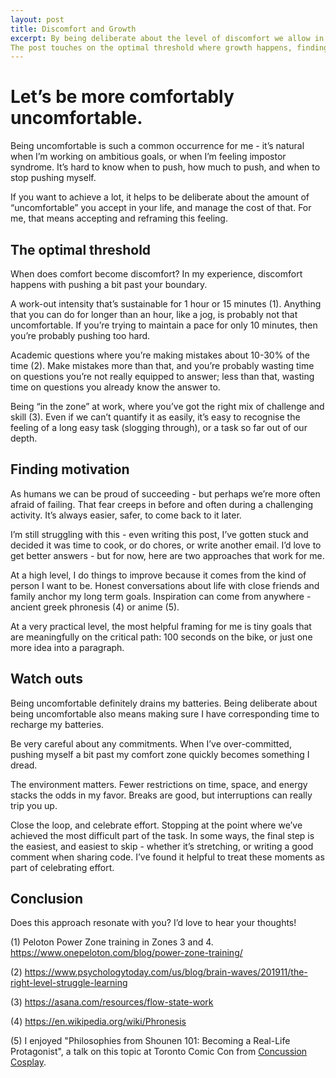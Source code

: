 ```yaml
---
layout: post
title: Discomfort and Growth
excerpt: By being deliberate about the level of discomfort we allow in our lives, we manage the costs and benefits. 
The post touches on the optimal threshold where growth happens, finding motivation for staying uncomfortable, and managing some of the risks of over doing it. 
---
```

# Let’s be more comfortably uncomfortable. 

Being uncomfortable is such a common occurrence for me - it’s natural when I’m working on ambitious goals, or when I’m feeling impostor syndrome. It’s hard to know when to push, how much to push, and when to stop pushing myself. 

If you want to achieve a lot, it helps to be deliberate about the amount of “uncomfortable” you accept in your life, and manage the cost of that. For me, that means accepting and reframing this feeling. 

## The optimal threshold

When does comfort become discomfort? 
In my experience, discomfort happens with pushing a bit past your boundary. 

A work-out intensity that’s sustainable for 1 hour or 15 minutes (1). Anything that you can do for longer than an hour, like a jog, is probably not that uncomfortable. If you’re trying to maintain a pace for only 10 minutes, then you’re probably pushing too hard.

Academic questions where you’re making mistakes about 10-30% of the time (2). Make mistakes more than that, and you’re probably wasting time on questions you’re not really equipped to answer; less than that, wasting time on questions you already know the answer to.

Being “in the zone” at work, where you’ve got the right mix of challenge and skill (3). Even if we can’t quantify it as easily, it’s easy to recognise the feeling of a long easy task (slogging through), or a task so far out of our depth.

## Finding motivation
As humans we can be proud of succeeding - but perhaps we’re more often afraid of failing. That fear creeps in before and often during a challenging activity. It’s always easier, safer, to come back to it later. 

I’m still struggling with this - even writing this post, I’ve gotten stuck and decided it was time to cook, or do chores, or write another email. I’d love to get better answers - but for now, here are two approaches that work for me.

At a high level, I do things to improve because it comes from the kind of person I want to be. Honest conversations about life with close friends and family anchor my long term goals. Inspiration can come from anywhere - ancient greek phronesis (4) or anime (5).

At a very practical level, the most helpful framing for me is tiny goals that are meaningfully on the critical path: 100 seconds on the bike, or just one more idea into a paragraph. 

## Watch outs
Being uncomfortable definitely drains my batteries. Being deliberate about being uncomfortable also means making sure I have corresponding time to recharge my batteries.

Be very careful about any commitments. When I’ve over-committed, pushing myself a bit past my comfort zone quickly becomes something I dread. 

The environment matters. Fewer restrictions on time, space, and energy stacks the odds in my favor. Breaks are good, but interruptions can really trip you up. 

Close the loop, and celebrate effort. Stopping at the point where we’ve achieved the most difficult part of the task. In some ways, the final step is the easiest, and easiest to skip - whether it’s stretching, or writing a good comment when sharing code. I’ve found it helpful to treat these moments as part of celebrating effort. 

## Conclusion
Does this approach resonate with you? I’d love to hear your thoughts!

(1) Peloton Power Zone training in Zones 3 and 4. 
https://www.onepeloton.com/blog/power-zone-training/

(2) https://www.psychologytoday.com/us/blog/brain-waves/201911/the-right-level-struggle-learning

(3) https://asana.com/resources/flow-state-work

(4) https://en.wikipedia.org/wiki/Phronesis

(5) I enjoyed "Philosophies from Shounen 101: Becoming a Real-Life Protagonist", a talk on this topic at Toronto Comic Con from [Concussion Cosplay](https://fanexpohq.com/comicontoronto/guests/concussioncosplay/).